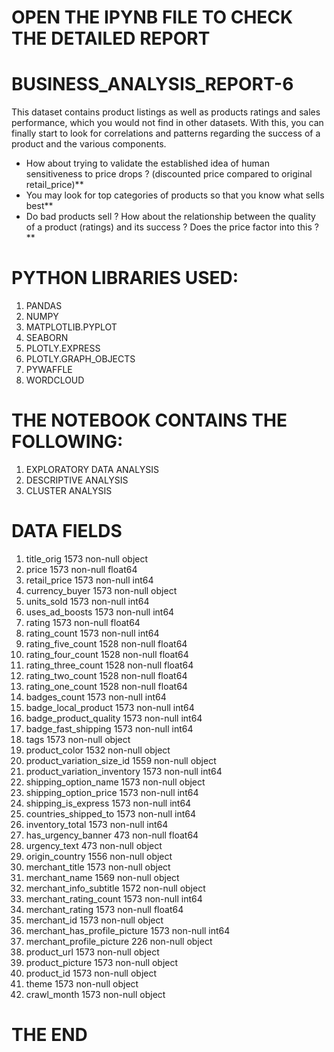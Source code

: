 # OPEN THE IPYNB FILE TO CHECK THE DETAILED REPORT
# BUSINESS_ANALYSIS_REPORT-6
This dataset contains product listings as well as products ratings and sales performance, which you would not find in other datasets.
With this, you can finally start to look for correlations and patterns regarding the success of a product and the various components.
* How about trying to validate the established idea of human sensitiveness to price drops ? (discounted price compared to original retail_price)**
* You may look for top categories of products so that you know what sells best**
* Do bad products sell ? How about the relationship between the quality of a product (ratings) and its success ? Does the price factor into this ?**
# PYTHON LIBRARIES USED:
1. PANDAS
2. NUMPY
3. MATPLOTLIB.PYPLOT
4. SEABORN
5. PLOTLY.EXPRESS
6. PLOTLY.GRAPH_OBJECTS
7. PYWAFFLE
8. WORDCLOUD
# THE NOTEBOOK CONTAINS THE FOLLOWING:
1. EXPLORATORY DATA ANALYSIS
2. DESCRIPTIVE ANALYSIS
3. CLUSTER ANALYSIS
# DATA FIELDS
 1.   title_orig                    1573 non-null   object 
 2.   price                         1573 non-null   float64
 3.   retail_price                  1573 non-null   int64  
 4.  currency_buyer                1573 non-null   object 
 5.   units_sold                    1573 non-null   int64  
 6.   uses_ad_boosts                1573 non-null   int64  
 7.   rating                        1573 non-null   float64
 8.   rating_count                  1573 non-null   int64  
 9.   rating_five_count             1528 non-null   float64
 10.  rating_four_count             1528 non-null   float64
 11.  rating_three_count            1528 non-null   float64
 12.  rating_two_count              1528 non-null   float64
 13.  rating_one_count              1528 non-null   float64
 14.  badges_count                  1573 non-null   int64  
 15.  badge_local_product           1573 non-null   int64  
 16.  badge_product_quality         1573 non-null   int64  
 17.  badge_fast_shipping           1573 non-null   int64  
 18.  tags                          1573 non-null   object 
 19.  product_color                 1532 non-null   object 
 20.  product_variation_size_id     1559 non-null   object 
 21.  product_variation_inventory   1573 non-null   int64 
 22.  shipping_option_name          1573 non-null   object 
 23.  shipping_option_price         1573 non-null   int64  
 24.  shipping_is_express           1573 non-null   int64  
 25.  countries_shipped_to          1573 non-null   int64  
 26.  inventory_total               1573 non-null   int64  
 27.  has_urgency_banner            473 non-null    float64
 28.  urgency_text                  473 non-null    object 
 29.  origin_country                1556 non-null   object 
 30.  merchant_title                1573 non-null   object 
 31.  merchant_name                 1569 non-null   object 
 32.  merchant_info_subtitle        1572 non-null   object 
 33.  merchant_rating_count         1573 non-null   int64  
 34.  merchant_rating               1573 non-null   float64
 35.  merchant_id                   1573 non-null   object 
 36.  merchant_has_profile_picture  1573 non-null   int64  
 37.  merchant_profile_picture      226 non-null    object 
 38.  product_url                   1573 non-null   object 
 39.  product_picture               1573 non-null   object 
 40.  product_id                    1573 non-null   object 
 41.  theme                         1573 non-null   object 
 42.  crawl_month                   1573 non-null   object
# THE END
